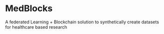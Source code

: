 # MedBlocks
A federated Learning + Blockchain solution to synthetically create datasets for healthcare based research
